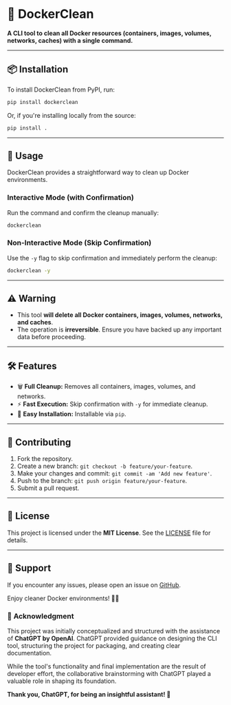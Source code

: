 # 🐳 **DockerClean**  

**A CLI tool to clean all Docker resources (containers, images, volumes, networks, caches) with a single command.**

---

## 📦 **Installation**

To install DockerClean from PyPI, run:

```bash
pip install dockerclean
```

Or, if you're installing locally from the source:

```bash
pip install .
```

---

## 🚀 **Usage**

DockerClean provides a straightforward way to clean up Docker environments.

### **Interactive Mode (with Confirmation)**  
Run the command and confirm the cleanup manually:  

```bash
dockerclean
```

### **Non-Interactive Mode (Skip Confirmation)**  
Use the `-y` flag to skip confirmation and immediately perform the cleanup:  

```bash
dockerclean -y
```

---

## ⚠️ **Warning**

- This tool **will delete all Docker containers, images, volumes, networks, and caches**.
- The operation is **irreversible**. Ensure you have backed up any important data before proceeding.

---

## 🛠️ **Features**

- 🗑️ **Full Cleanup:** Removes all containers, images, volumes, and networks.  
- ⚡ **Fast Execution:** Skip confirmation with `-y` for immediate cleanup.  
- 🐍 **Easy Installation:** Installable via `pip`.  

---

## 📝 **Contributing**

1. Fork the repository.  
2. Create a new branch: `git checkout -b feature/your-feature`.  
3. Make your changes and commit: `git commit -am 'Add new feature'`.  
4. Push to the branch: `git push origin feature/your-feature`.  
5. Submit a pull request.  

---

## 📄 **License**

This project is licensed under the **MIT License**. See the [LICENSE](./LICENSE) file for details.

---

## 🤝 **Support**

If you encounter any issues, please open an issue on [GitHub](https://github.com/yourusername/dockerclean).  

Enjoy cleaner Docker environments! 🐳✨

### 🤖 **Acknowledgment**

This project was initially conceptualized and structured with the assistance of **ChatGPT by OpenAI**. ChatGPT provided guidance on designing the CLI tool, structuring the project for packaging, and creating clear documentation.  

While the tool's functionality and final implementation are the result of developer effort, the collaborative brainstorming with ChatGPT played a valuable role in shaping its foundation.  

**Thank you, ChatGPT, for being an insightful assistant! 🚀**  
